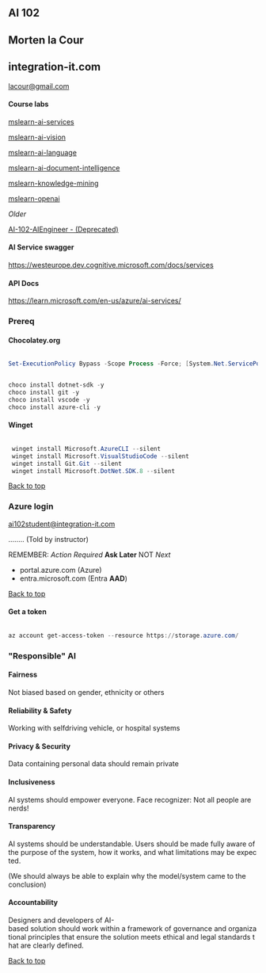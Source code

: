 ## AI 102

## Morten la Cour

## integration-it.com

lacour@gmail.com

#### Course labs

[mslearn-ai-services](https://github.com/MicrosoftLearning/mslearn-ai-services)

[mslearn-ai-vision](https://github.com/MicrosoftLearning/mslearn-ai-vision)

[mslearn-ai-language](https://github.com/MicrosoftLearning/mslearn-ai-language)

[mslearn-ai-document-intelligence](https://github.com/MicrosoftLearning/mslearn-ai-document-intelligence)

[mslearn-knowledge-mining](https://github.com/MicrosoftLearning/mslearn-knowledge-mining)

[mslearn-openai](https://github.com/MicrosoftLearning/mslearn-openai)

_Older_

[AI-102-AIEngineer - (Deprecated)](https://microsoftlearning.github.io/AI-102-AIEngineer/)

#### AI Service swagger

https://westeurope.dev.cognitive.microsoft.com/docs/services

#### API Docs

https://learn.microsoft.com/en-us/azure/ai-services/

### Prereq

#### Chocolatey.org

```powershell

Set-ExecutionPolicy Bypass -Scope Process -Force; [System.Net.ServicePointManager]::SecurityProtocol = [System.Net.ServicePointManager]::SecurityProtocol -bor 3072; iex ((New-Object System.Net.WebClient).DownloadString('https://community.chocolatey.org/install.ps1'))

```

```powershell

choco install dotnet-sdk -y
choco install git -y
choco install vscode -y
choco install azure-cli -y


```

#### Winget

```powershell

 winget install Microsoft.AzureCLI --silent
 winget install Microsoft.VisualStudioCode --silent
 winget install Git.Git --silent
 winget install Microsoft.DotNet.SDK.8 --silent


```

[Back to top](#ai-102)

### Azure login

ai102student@integration-it.com

........ (Told by instructor)

REMEMBER: _Action Required_ **Ask Later** NOT _Next_

- portal.azure.com (Azure)
- entra.microsoft.com (Entra **AAD**)

[Back to top](#ai-102)

#### Get a token

```powershell

az account get-access-token --resource https://storage.azure.com/

```

### "Responsible" AI

#### Fairness

Not biased based on gender, ethnicity or others

#### Reliability & Safety

Working with selfdriving vehicle, or hospital systems

#### Privacy & Security

Data containing personal data should remain private

#### Inclusiveness

AI systems should empower everyone. Face recognizer: Not all people are nerds!

#### Transparency

AI systems should be understandable. Users should be made fully aware of the purpose of the system, how it works, and what limitations may be expected.

(We should always be able to explain why the model/system came to the conclusion)

#### Accountability

Designers and developers of AI-based solution should work within a framework of governance and organizational principles that ensure the solution meets ethical and legal standards that are clearly defined.

[Back to top](#ai-102)
